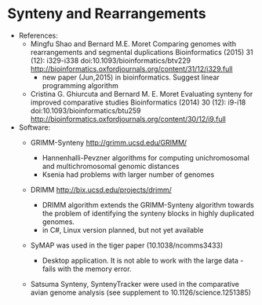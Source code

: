 # Synteny and Rearrangements
* References:
  - Mingfu Shao and Bernard M.E. Moret 
    Comparing genomes with rearrangements and segmental duplications
    Bioinformatics (2015) 31 (12): i329-i338 doi:10.1093/bioinformatics/btv229 
    http://bioinformatics.oxfordjournals.org/content/31/12/i329.full
    - new paper (Jun,2015) in bioinformatics. Suggest linear programming algorithm
  - Cristina G. Ghiurcuta and Bernard M. E. Moret
    Evaluating synteny for improved comparative studies
    Bioinformatics (2014) 30 (12): i9-i18 doi:10.1093/bioinformatics/btu259 
    http://bioinformatics.oxfordjournals.org/content/30/12/i9.full
* Software:
  - GRIMM-Synteny http://grimm.ucsd.edu/GRIMM/
    - Hannenhalli-Pevzner algorithms for computing unichromosomal and multichromosomal genomic distances
    - Ksenia had problems with larger number of genomes
  - DRIMM http://bix.ucsd.edu/projects/drimm/
    - DRIMM algorithm extends the GRIMM-Synteny algorithm towards the problem of identifying the synteny blocks in highly duplicated genomes.
    - in C#, Linux version planned, but not yet available
    
  - SyMAP was used in the tiger paper (10.1038/ncomms3433)
    - Desktop application. It is not able to work with the large data - fails with the memory error.
  
  - Satsuma Synteny, SyntenyTracker were used in the comparative avian genome analysis (see supplement to 10.1126/science.1251385)
